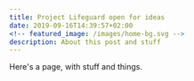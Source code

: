 ```yaml
---
title: Project Lifeguard open for ideas
date: 2019-09-16T14:39:57+02:00
<!-- featured_image: /images/home-bg.svg -->
description: About this post and stuff
---
```


Here's a page, with stuff and things.
